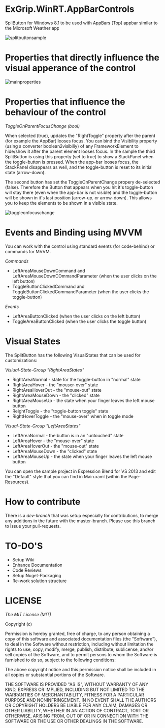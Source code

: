 ExGrip.WinRT.AppBarControls
===========================

SpliButton for Windows 8.1 to be used with AppBars (Top) appbar similar to the Microsoft Weather app

![splitbuttonsample](https://cloud.githubusercontent.com/assets/1821384/4431832/f888855c-467a-11e4-942d-d096baa3cfec.png)


Properties that directly influence the visual apperance of the control
======================================================================



![mainproperties](https://cloud.githubusercontent.com/assets/1821384/4431914/1dd0f59e-467e-11e4-93d0-373633bd19ee.png)


Properties that influence the behaviour of the control
======================================================================

*ToggleOnParentFocusChange (bool)*

When selected (true), updates the  "RightToggle" property after the parent (for example the AppBar) looses focus. You can bind the Visibility property (using a converter boolean2visibiliy) of any FrameworkElement to hide/show it after the parent element looses focus. In the sample the third SplitButton is using this property (set to true) to show a StackPanel when the toggle-button is pressed. When the app-bar looses focus, the StackPanel disappears as well, and the toggle-button is reset to its initial state (arrow-down).

The second button has set the ToggleOnParentChange propery de-selected (false). Therefore the Button that appears when you hit it's toggle-button will stay there (even when the app-bar is not visible) and the toggle-button will be shown in it's last position (arrow-up, or arrow-down). This allows you to keep the elements to be shown in a visible state.


![toggleonfocuschange](https://cloud.githubusercontent.com/assets/1821384/4432000/524efcfa-4681-11e4-8a97-1bd467862004.png)


Events and Binding using MVVM
=============================

You can work with the control using  standard events (for code-behind) or commands for MVVM.

*Commands*

* LeftAreaMouseDownCommand and LeftAreaMouseDownCOmmandParameter (when the user clicks on the left button)
* ToggleButtonClickedCommand and ToggleButtonClickedCommandParameter (when the user clicks the toggle-button)

*Events*

* LeftAreaButtonClicked (when the user clicks on the left button)
* ToggleAreaButtonClicked (when the user clicks the toggle button)


Visual States
=============
The SplitButton has the following VisualStates that can be used for customizations:

*Visiual-State-Group "RightAreaStates"*

* RightAreaNormal - state for the toggle-button in "normal" state
* RightAreaHover - the "mouser-over" state
* RightAreaHoverOut - the "mouse-out" state
* RightAreaMouseDown - the "clicked" state
* RightAreaMouseUp - the state when your finger leaves the left mouse button
* ReightToggle - the "toggle-button toggle" state
* RightHoverToggle - the "mouse-over" when in toggle mode

*Visual-State-Group "LeftAreaStates"*

* LeftAreaNormal - the button is in an "untouched" state
* LeftAreaHover  - the "mouse-over" state
* LeftAreaHoverOut - the "mouse-out" state
* LeftAreaMouseDown - the "clicked" state
* LeftAreaMouseUp - the state when your finger leaves the left mouse button

You can open the sample project in Expression Blend for VS 2013 and edit the "Default" style that you can find in Main.xaml (within the Page-Resources).

How to contribute
=================

There is a *dev-branch* that was setup especially for contributions, to merge any additions in the future with the master-branch. Please use this branch to issue your pull-requests.

TO-DO'S
======
* Setup Wiki
* Enhance Documentation
* Code Reviews
* Setup Nuget-Packaging
* Re-work solution structure

LICENSE
=======

*The MIT License (MIT)*

Copyright (c) <year> <copyright holders>

Permission is hereby granted, free of charge, to any person obtaining a copy
 of this software and associated documentation files (the "Software"), to deal
 in the Software without restriction, including without limitation the rights
 to use, copy, modify, merge, publish, distribute, sublicense, and/or sell
 copies of the Software, and to permit persons to whom the Software is
 furnished to do so, subject to the following conditions:

The above copyright notice and this permission notice shall be included in
 all copies or substantial portions of the Software.

THE SOFTWARE IS PROVIDED "AS IS", WITHOUT WARRANTY OF ANY KIND, EXPRESS OR
 IMPLIED, INCLUDING BUT NOT LIMITED TO THE WARRANTIES OF MERCHANTABILITY,
 FITNESS FOR A PARTICULAR PURPOSE AND NONINFRINGEMENT. IN NO EVENT SHALL THE
 AUTHORS OR COPYRIGHT HOLDERS BE LIABLE FOR ANY CLAIM, DAMAGES OR OTHER
 LIABILITY, WHETHER IN AN ACTION OF CONTRACT, TORT OR OTHERWISE, ARISING FROM,
 OUT OF OR IN CONNECTION WITH THE SOFTWARE OR THE USE OR OTHER DEALINGS IN
 THE SOFTWARE.


